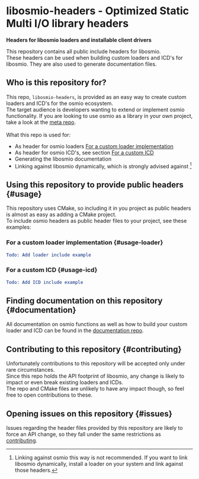 # libosmio-headers - **O**ptimized **S**tatic **M**ulti **I**/**O** library headers
**Headers for libosmio loaders and installable client drivers**

This repository contains all public include headers for libosmio. \
These headers can be used when building custom loaders and ICD's for libosmio.
They are also used to generate documentation files.

## Who is this repository for?
This repo, `libosmio-headers`, is provided as an easy way to create custom loaders and ICD's for the osmio ecosystem. \
The target audience is developers wanting to extend or implement osmio functionality.
If you are looking to use osmio as a library in your own project, take a look at the [meta repo](https://github.com/RedNicStone/libosmio). \
\
What this repo is used for:
- As header for osmio loaders [For a custom loader implementation](#usage-loader)
- As header for osmio ICD's, see section [For a custom ICD](#usage-icd)
- Generating the libosmio documentation
- Linking against libosmio dynamically, which is strongly advised against [^1]

## Using this repository to provide public headers {#usage}
This repository uses CMake, so including it in you project as public headers is almost as easy as adding a CMake project. \
To include osmio headers as public header files to your project, see these examples:

### For a custom loader implementation {#usage-loader}
```cmake
Todo: Add loader include example
```

### For a custom ICD {#usage-icd}
```cmake
Todo: Add ICD include example
```

## Finding documentation on this repository {#documentation}
All documentation on osmio functions as well as how to build your custom loader and ICD can be found in the [documentation repo](https://github.com/RedNicStone/libosmio-docs).

## Contributing to this repository {#contributing}
Unfortunately contributions to this repository will be accepted only under rare circumstances. \
Since this repo holds the API footprint of libosmio, any change is likely to impact or even break existing loaders and ICDs. \
The repo and CMake files are unlikely to have any impact though, so feel free to open contributions to these.

## Opening issues on this repository {#issues}
Issues regarding the header files provided by this repository are likely to force an API change, so they fall under the same restrictions as [contributing](#contributing).

[^1]: Linking against osmio this way is not recommended. 
If you want to link libosmio dynamically, install a loader on your system and link against those headers.
